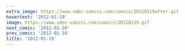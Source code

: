 ```yaml
---
extra_image: https://www.smbc-comics.com/comics/20120119after.gif
hovertext: '2012-01-19'
image: https://www.smbc-comics.com/comics/20120119.gif
next_comic: '2012-01-20'
prev_comic: '2012-01-18'
title: '2012-01-19'
---
```



